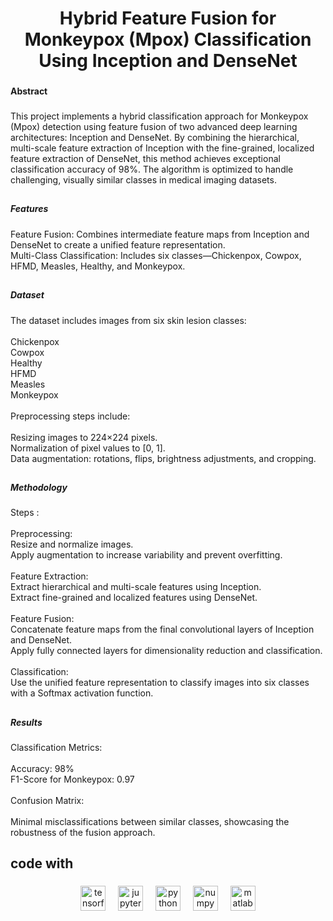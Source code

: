 <h1 align="center">Hybrid Feature Fusion for Monkeypox (Mpox) Classification Using Inception and DenseNet</h1>

###

<h4 align="left">Abstract</h4>

###

<p align="left">This project implements a hybrid classification approach for Monkeypox (Mpox) detection using feature fusion of two advanced deep learning architectures: Inception and DenseNet. By combining the hierarchical, multi-scale feature extraction of Inception with the fine-grained, localized feature extraction of DenseNet, this method achieves exceptional classification accuracy of 98%. The algorithm is optimized to handle challenging, visually similar classes in medical imaging datasets.</p>

###

<h2 align="left"></h2>

###

<h5 align="left">Features</h5>

###

<p align="left">Feature Fusion: Combines intermediate feature maps from Inception and DenseNet to create a unified feature representation.<br>Multi-Class Classification: Includes six classes—Chickenpox, Cowpox, HFMD, Measles, Healthy, and Monkeypox.</p>

###

<h2 align="left"></h2>

###

<h5 align="left">Dataset</h5>

###

<p align="left">The dataset includes images from six skin lesion classes:<br><br>    Chickenpox<br>    Cowpox<br>    Healthy<br>    HFMD<br>    Measles<br>    Monkeypox<br><br>Preprocessing steps include:<br><br>    Resizing images to 224×224 pixels.<br>    Normalization of pixel values to [0, 1].<br>    Data augmentation: rotations, flips, brightness adjustments, and cropping.</p>

###

<h2 align="left"></h2>

###

<h5 align="left">Methodology</h5>

###

<p align="left">Steps :<br><br>    Preprocessing:<br>        Resize and normalize images.<br>        Apply augmentation to increase variability and prevent overfitting.<br><br>    Feature Extraction:<br>        Extract hierarchical and multi-scale features using Inception.<br>        Extract fine-grained and localized features using DenseNet.<br><br>    Feature Fusion:<br>        Concatenate feature maps from the final convolutional layers of Inception and DenseNet.<br>        Apply fully connected layers for dimensionality reduction and classification.<br><br>    Classification:<br>        Use the unified feature representation to classify images into six classes with a Softmax activation function.</p>

###

<h2 align="left"></h2>

###

<h5 align="left">Results</h5>

###

<p align="left">Classification Metrics:<br><br>    Accuracy: 98%<br>    F1-Score for Monkeypox: 0.97<br><br>Confusion Matrix:<br><br>    Minimal misclassifications between similar classes, showcasing the robustness of the fusion approach.</p>

###

<h2 align="left"></h2>

###

<h2 align="left">code with</h2>

###

<div align="center">
  <img src="https://cdn.jsdelivr.net/gh/devicons/devicon/icons/tensorflow/tensorflow-original.svg" height="40" alt="tensorflow logo"  />
  <img width="12" />
  <img src="https://cdn.jsdelivr.net/gh/devicons/devicon/icons/jupyter/jupyter-original.svg" height="40" alt="jupyter logo"  />
  <img width="12" />
  <img src="https://cdn.jsdelivr.net/gh/devicons/devicon/icons/python/python-original.svg" height="40" alt="python logo"  />
  <img width="12" />
  <img src="https://cdn.jsdelivr.net/gh/devicons/devicon/icons/numpy/numpy-original.svg" height="40" alt="numpy logo"  />
  <img width="12" />
  <img src="https://cdn.jsdelivr.net/gh/devicons/devicon/icons/matlab/matlab-original.svg" height="40" alt="matlab logo"  />
</div>

###
